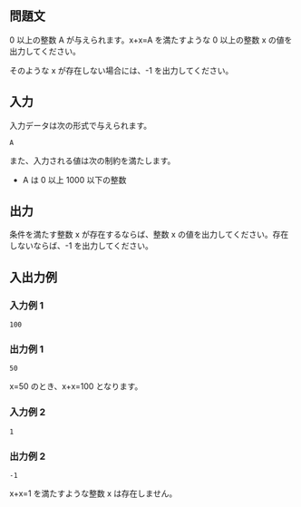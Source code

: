 ## 問題文

0 以上の整数 A が与えられます。x+x=A を満たすような 0 以上の整数 x の値を出力してください。

そのような x が存在しない場合には、-1 を出力してください。

## 入力

入力データは次の形式で与えられます。

```text
A
```

また、入力される値は次の制約を満たします。

- A は 0 以上 1000 以下の整数

## 出力

条件を満たす整数 x が存在するならば、整数 x の値を出力してください。存在しないならば、-1 を出力してください。

## 入出力例

### 入力例 1

```text
100
```

### 出力例 1

```text
50
```

x=50 のとき、x+x=100 となります。

### 入力例 2

```text
1
```

### 出力例 2

```text
-1
```

x+x=1 を満たすような整数 x は存在しません。
